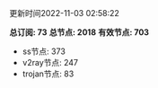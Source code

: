 更新时间2022-11-03 02:58:22

**总订阅: 73**
**总节点: 2018**
**有效节点: 703**
- ss节点: 373
- v2ray节点: 247
- trojan节点: 83
